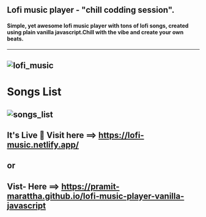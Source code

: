 ## Lofi music player - "chill codding session".

#### Simple, yet awesome lofi music player with tons of lofi songs, created using plain vanilla javascript.Chill with the vibe and create your own beats.
---
![lofi_music](https://user-images.githubusercontent.com/37651620/93738902-aebf5700-fc06-11ea-8a04-caaad741f427.png)
---
# Songs List
![songs_list](https://user-images.githubusercontent.com/37651620/93739014-fb0a9700-fc06-11ea-8719-c47ffc9ee881.png)
---
## It's Live 🎉 Visit here ==> https://lofi-music.netlify.app/
## or
## Vist- Here ==> https://pramit-marattha.github.io/lofi-music-player-vanilla-javascript

